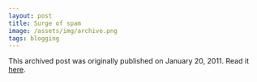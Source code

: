 ```yaml
---
layout: post
title: Surge of spam
image: /assets/img/archive.png
tags: blogging
---
```

This archived post was originally published on January 20, 2011. Read it [here](/alex.ciobanu.org/index0ecd.html).
